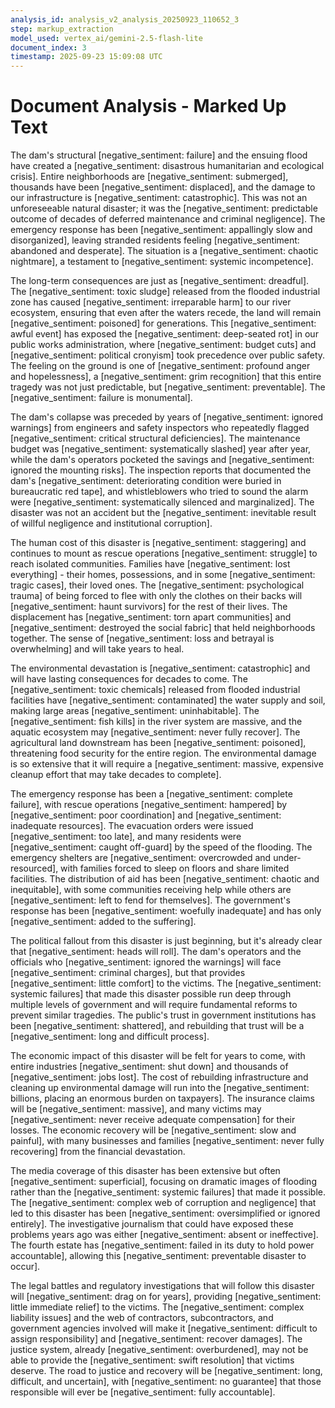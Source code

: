 ```yaml
---
analysis_id: analysis_v2_analysis_20250923_110652_3
step: markup_extraction
model_used: vertex_ai/gemini-2.5-flash-lite
document_index: 3
timestamp: 2025-09-23 15:09:08 UTC
---
```


# Document Analysis - Marked Up Text

The dam's structural [negative_sentiment: failure] and the ensuing flood have created a [negative_sentiment: disastrous humanitarian and ecological crisis]. Entire neighborhoods are [negative_sentiment: submerged], thousands have been [negative_sentiment: displaced], and the damage to our infrastructure is [negative_sentiment: catastrophic]. This was not an unforeseeable natural disaster; it was the [negative_sentiment: predictable outcome of decades of deferred maintenance and criminal negligence]. The emergency response has been [negative_sentiment: appallingly slow and disorganized], leaving stranded residents feeling [negative_sentiment: abandoned and desperate]. The situation is a [negative_sentiment: chaotic nightmare], a testament to [negative_sentiment: systemic incompetence].

The long-term consequences are just as [negative_sentiment: dreadful]. The [negative_sentiment: toxic sludge] released from the flooded industrial zone has caused [negative_sentiment: irreparable harm] to our river ecosystem, ensuring that even after the waters recede, the land will remain [negative_sentiment: poisoned] for generations. This [negative_sentiment: awful event] has exposed the [negative_sentiment: deep-seated rot] in our public works administration, where [negative_sentiment: budget cuts] and [negative_sentiment: political cronyism] took precedence over public safety. The feeling on the ground is one of [negative_sentiment: profound anger and hopelessness], a [negative_sentiment: grim recognition] that this entire tragedy was not just predictable, but [negative_sentiment: preventable]. The [negative_sentiment: failure is monumental].

The dam's collapse was preceded by years of [negative_sentiment: ignored warnings] from engineers and safety inspectors who repeatedly flagged [negative_sentiment: critical structural deficiencies]. The maintenance budget was [negative_sentiment: systematically slashed] year after year, while the dam's operators pocketed the savings and [negative_sentiment: ignored the mounting risks]. The inspection reports that documented the dam's [negative_sentiment: deteriorating condition were buried in bureaucratic red tape], and whistleblowers who tried to sound the alarm were [negative_sentiment: systematically silenced and marginalized]. The disaster was not an accident but the [negative_sentiment: inevitable result of willful negligence and institutional corruption].

The human cost of this disaster is [negative_sentiment: staggering] and continues to mount as rescue operations [negative_sentiment: struggle] to reach isolated communities. Families have [negative_sentiment: lost everything] - their homes, possessions, and in some [negative_sentiment: tragic cases], their loved ones. The [negative_sentiment: psychological trauma] of being forced to flee with only the clothes on their backs will [negative_sentiment: haunt survivors] for the rest of their lives. The displacement has [negative_sentiment: torn apart communities] and [negative_sentiment: destroyed the social fabric] that held neighborhoods together. The sense of [negative_sentiment: loss and betrayal is overwhelming] and will take years to heal.

The environmental devastation is [negative_sentiment: catastrophic] and will have lasting consequences for decades to come. The [negative_sentiment: toxic chemicals] released from flooded industrial facilities have [negative_sentiment: contaminated] the water supply and soil, making large areas [negative_sentiment: uninhabitable]. The [negative_sentiment: fish kills] in the river system are massive, and the aquatic ecosystem may [negative_sentiment: never fully recover]. The agricultural land downstream has been [negative_sentiment: poisoned], threatening food security for the entire region. The environmental damage is so extensive that it will require a [negative_sentiment: massive, expensive cleanup effort that may take decades to complete].

The emergency response has been a [negative_sentiment: complete failure], with rescue operations [negative_sentiment: hampered] by [negative_sentiment: poor coordination] and [negative_sentiment: inadequate resources]. The evacuation orders were issued [negative_sentiment: too late], and many residents were [negative_sentiment: caught off-guard] by the speed of the flooding. The emergency shelters are [negative_sentiment: overcrowded and under-resourced], with families forced to sleep on floors and share limited facilities. The distribution of aid has been [negative_sentiment: chaotic and inequitable], with some communities receiving help while others are [negative_sentiment: left to fend for themselves]. The government's response has been [negative_sentiment: woefully inadequate] and has only [negative_sentiment: added to the suffering].

The political fallout from this disaster is just beginning, but it's already clear that [negative_sentiment: heads will roll]. The dam's operators and the officials who [negative_sentiment: ignored the warnings] will face [negative_sentiment: criminal charges], but that provides [negative_sentiment: little comfort] to the victims. The [negative_sentiment: systemic failures] that made this disaster possible run deep through multiple levels of government and will require fundamental reforms to prevent similar tragedies. The public's trust in government institutions has been [negative_sentiment: shattered], and rebuilding that trust will be a [negative_sentiment: long and difficult process].

The economic impact of this disaster will be felt for years to come, with entire industries [negative_sentiment: shut down] and thousands of [negative_sentiment: jobs lost]. The cost of rebuilding infrastructure and cleaning up environmental damage will run into the [negative_sentiment: billions, placing an enormous burden on taxpayers]. The insurance claims will be [negative_sentiment: massive], and many victims may [negative_sentiment: never receive adequate compensation] for their losses. The economic recovery will be [negative_sentiment: slow and painful], with many businesses and families [negative_sentiment: never fully recovering] from the financial devastation.

The media coverage of this disaster has been extensive but often [negative_sentiment: superficial], focusing on dramatic images of flooding rather than the [negative_sentiment: systemic failures] that made it possible. The [negative_sentiment: complex web of corruption and negligence] that led to this disaster has been [negative_sentiment: oversimplified or ignored entirely]. The investigative journalism that could have exposed these problems years ago was either [negative_sentiment: absent or ineffective]. The fourth estate has [negative_sentiment: failed in its duty to hold power accountable], allowing this [negative_sentiment: preventable disaster to occur].

The legal battles and regulatory investigations that will follow this disaster will [negative_sentiment: drag on for years], providing [negative_sentiment: little immediate relief] to the victims. The [negative_sentiment: complex liability issues] and the web of contractors, subcontractors, and government agencies involved will make it [negative_sentiment: difficult to assign responsibility] and [negative_sentiment: recover damages]. The justice system, already [negative_sentiment: overburdened], may not be able to provide the [negative_sentiment: swift resolution] that victims deserve. The road to justice and recovery will be [negative_sentiment: long, difficult, and uncertain], with [negative_sentiment: no guarantee] that those responsible will ever be [negative_sentiment: fully accountable].